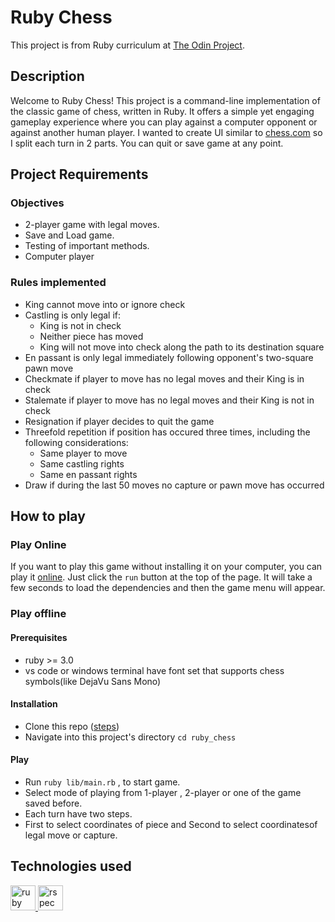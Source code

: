 # Ruby Chess

This project is from Ruby curriculum at
[The Odin Project](https://www.theodinproject.com/lessons/ruby-connect-four).

## Description

Welcome to Ruby Chess! This project is a command-line implementation of the
classic game of chess, written in Ruby. It offers a simple yet engaging gameplay
experience where you can play against a computer opponent or against another
human player. I wanted to create UI similar to
[chess.com](https://www.chess.com/) so I split each turn in 2 parts. You can
quit or save game at any point.

## Project Requirements

### Objectives

- 2-player game with legal moves.
- Save and Load game.
- Testing of important methods.
- Computer player

### Rules implemented

- King cannot move into or ignore check
- Castling is only legal if:
  - King is not in check
  - Neither piece has moved
  - King will not move into check along the path to its destination square
- En passant is only legal immediately following opponent's two-square pawn move
- Checkmate if player to move has no legal moves and their King is in check
- Stalemate if player to move has no legal moves and their King is not in check
- Resignation if player decides to quit the game
- Threefold repetition if position has occured three times, including the
  following considerations:
  - Same player to move
  - Same castling rights
  - Same en passant rights
- Draw if during the last 50 moves no capture or pawn move has occurred

## How to play

### Play Online

If you want to play this game without installing it on your computer, you can
play it [online](https://replit.com/@AkshatJaiswal/RUBY-CHESS). Just click the
`run` button at the top of the page. It will take a few seconds to load the
dependencies and then the game menu will appear.

### Play offline

#### Prerequisites

- ruby >= 3.0
- vs code or windows terminal have font set that supports chess symbols(like
  DejaVu Sans Mono)

#### Installation

- Clone this repo
  ([steps](https://support.atlassian.com/bitbucket-cloud/docs/clone-a-git-repository/))
- Navigate into this project's directory `cd ruby_chess`

#### Play

- Run `ruby lib/main.rb` , to start game.
- Select mode of playing from 1-player , 2-player or one of the game saved
  before.
- Each turn have two steps.
- First to select coordinates of piece and Second to select coordinatesof legal
  move or capture.

## Technologies used

<p align="left">

<a href="https://www.ruby-lang.org/en/" target="_blank" rel="noreferrer">
<img src="https://cdn.jsdelivr.net/gh/devicons/devicon/icons/ruby/ruby-original.svg" alt="ruby" width="40" height="40"/>
</a> <a href="https://rspec.info/" target="_blank" rel="noreferrer">
<img src="https://cdn.jsdelivr.net/gh/devicons/devicon/icons/rspec/rspec-original.svg" alt="rspec" width="40" height="40"/>
</a> </p>
